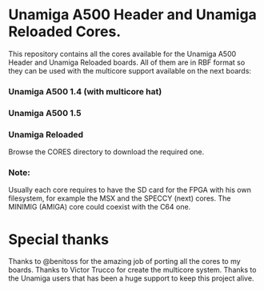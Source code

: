# Unamiga A500 Header and Unamiga Reloaded Cores.

This repository contains all the cores available for the Unamiga A500 Header and Unamiga Reloaded boards. All of them are in RBF format so they can be used with the multicore support available on the next boards:

### Unamiga A500 1.4 (with multicore hat)
### Unamiga A500 1.5
### Unamiga Reloaded

Browse the CORES directory to download the required one.

### Note: 

Usually each core requires to have the SD card for the FPGA with his own filesystem, for example the MSX and the SPECCY (next) cores. The MINIMIG (AMIGA) core could coexist with the C64 one.

# Special thanks

Thanks to @benitoss for the amazing job of porting all the cores to my boards.
Thanks to Victor Trucco for create the multicore system.
Thanks to the Unamiga users that has been a huge support to keep this project alive.
